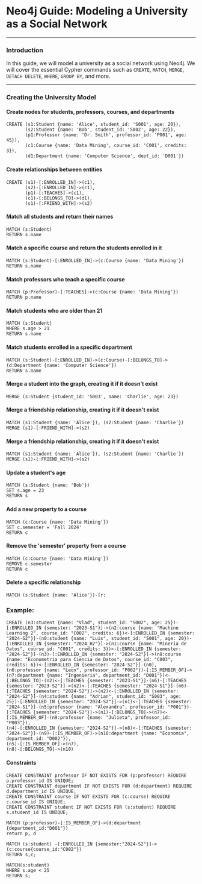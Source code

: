 # Neo4j Guide: Modeling a University as a Social Network

---

### Introduction
In this guide, we will model a university as a social network using Neo4j. We will cover the essential Cypher commands such as `CREATE`, `MATCH`, `MERGE`, `DETACH DELETE`, `WHERE`, `GROUP BY`, and more.

---

### Creating the University Model

#### Create nodes for students, professors, courses, and departments


```cypher
CREATE (s1:Student {name: 'Alice', student_id: 'S001', age: 20}),
       (s2:Student {name: 'Bob', student_id: 'S002', age: 22}),
       (p1:Professor {name: 'Dr. Smith', professor_id: 'P001', age: 45}),
       (c1:Course {name: 'Data Mining', course_id: 'C001', credits: 3}),
       (d1:Department {name: 'Computer Science', dept_id: 'D001'})
```

#### Create relationships between entities
```cypher
CREATE (s1)-[:ENROLLED_IN]->(c1),
       (s2)-[:ENROLLED_IN]->(c1),
       (p1)-[:TEACHES]->(c1),
       (c1)-[:BELONGS_TO]->(d1),
       (s1)-[:FRIEND_WITH]->(s2)
```

#### Match all students and return their names
```cypher
MATCH (s:Student)
RETURN s.name
```

#### Match a specific course and return the students enrolled in it
```cypher
MATCH (s:Student)-[:ENROLLED_IN]->(c:Course {name: 'Data Mining'})
RETURN s.name
```

#### Match professors who teach a specific course
```cypher
MATCH (p:Professor)-[:TEACHES]->(c:Course {name: 'Data Mining'})
RETURN p.name
```

#### Match students who are older than 21
```cypher
MATCH (s:Student)
WHERE s.age > 21
RETURN s.name
```

#### Match students enrolled in a specific department
```cypher
MATCH (s:Student)-[:ENROLLED_IN]->(c:Course)-[:BELONGS_TO]->(d:Department {name: 'Computer Science'})
RETURN s.name
```

#### Merge a student into the graph, creating it if it doesn't exist
```cypher
MERGE (s:Student {student_id: 'S003', name: 'Charlie', age: 23})
```

#### Merge a friendship relationship, creating it if it doesn't exist
```cypher
MATCH (s1:Student {name: 'Alice'}), (s2:Student {name: 'Charlie'})
MERGE (s1)-[:FRIEND_WITH]->(s2)
```

#### Merge a friendship relationship, creating it if it doesn't exist
```cypher
MATCH (s1:Student {name: 'Alice'}), (s2:Student {name: 'Charlie'})
MERGE (s1)-[:FRIEND_WITH]->(s2)
```

#### Update a student's age
```cypher
MATCH (s:Student {name: 'Bob'})
SET s.age = 23
RETURN s
```

#### Add a new property to a course
```cypher
MATCH (c:Course {name: 'Data Mining'})
SET c.semester = 'Fall 2024'
RETURN c
```

#### Remove the 'semester' property from a course
```cypher
MATCH (c:Course {name: 'Data Mining'})
REMOVE c.semester
RETURN c
```

#### Delete a specific relationship
```cypher
MATCH (s:Student {name: 'Alice'})-[r:
```

### Example:

```cypher
CREATE (n3:student {name: "Vlad", student_id: "S002", age: 25})-[:ENROLLED_IN {semester: "2023-S1"}]->(n2:course {name: "Machine Learning 2", course_id: "C002", credits: 6})<-[:ENROLLED_IN {semester: "2024-S2"}]-(n0:student {name: "Luis", student_id: "S001", age: 20})-[:ENROLLED_IN {semester: "2024_H2"}]->(n1:course {name: "Mineria de Datos", course_id: "C001", credits: 3})<-[:ENROLLED_IN {semester: "2024-S2"}]-(n3)-[:ENROLLED_IN {semester: "2024-S2"}]->(n8:course {name: "Econometria para Ciencia de Datos", course_id: "C003", credits: 6})<-[:ENROLLED_IN {semester: "2024-S2"}]-(n0),
(n6:professor {name: "Leon", professor_id: "P002"})-[:IS_MEMBER_OF]->(n7:department {name: "Ingenieria", department_id: "D001"})<-[:BELONGS_TO]-(n2)<-[:TEACHES {semester: "2023-S1"}]-(n6)-[:TEACHES {semester: "2023-S2"}]->(n2)<-[:TEACHES {semester: "2024-S1"}]-(n6)-[:TEACHES {semester: "2024-S2"}]->(n2)<-[:ENROLLED_IN {semester: "2024-S2"}]-(n4:student {name: "Adrian", student_id: "S003", age: 25})-[:ENROLLED_IN {semester: "2024-S2"}]->(n1)<-[:TEACHES {semester: "2024-S1"}]-(n5:professor {name: "Alexandra", professor_id: "P001"})-[:TEACHES {semester: "2024-S2"}]->(n1)-[:BELONGS_TO]->(n7)<-[:IS_MEMBER_OF]-(n9:professor {name: "Julieta", professor_id: "P003"}),
(n4)-[:ENROLLED_IN {semester: "2024-S2"}]->(n8)<-[:TEACHES {semester: "2024-S2"}]-(n9)-[:IS_MEMBER_OF]->(n10:department {name: "Economia", department_id: "D002"}),
(n5)-[:IS_MEMBER_OF]->(n7),
(n8)-[:BELONGS_TO]->(n10)
```

#### Constraints

```cypher
CREATE CONSTRAINT professor IF NOT EXISTS FOR (p:professor) REQUIRE p.professor_id IS UNIQUE;
CREATE CONSTRAINT department IF NOT EXISTS FOR (d:department) REQUIRE d.department_id IS UNIQUE;
CREATE CONSTRAINT course IF NOT EXISTS FOR (c:course) REQUIRE c.course_id IS UNIQUE;
CREATE CONSTRAINT student IF NOT EXISTS FOR (s:student) REQUIRE s.student_id IS UNIQUE;
```

```cypher
MATCH (p:professor)-[:IS_MEMBER_OF]->(d:department {department_id:"D001"})
return p, d
```

```cypher
MATCH (s:student) -[:ENROLLED_IN {semester:"2024-S2"}]->(c:course{course_id:"C002"})
RETURN s,c;
```

```cypher
MATCH(s:student)
WHERE s.age < 25
RETURN s;
```

```cypher

```